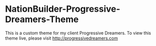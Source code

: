# NationBuilder-Progressive-Dreamers-Theme
This is a custom theme for my client Progressive Dreamers.
To view this theme live, please visit http://progressivedreamers.com
